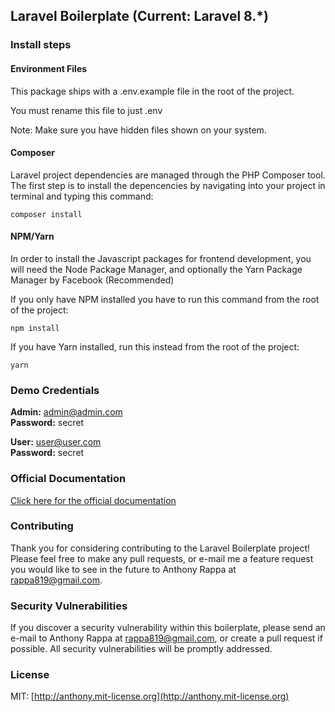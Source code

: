 ## Laravel Boilerplate (Current: Laravel 8.*) 

### Install steps

#### Environment Files
This package ships with a .env.example file in the root of the project.

You must rename this file to just .env

Note: Make sure you have hidden files shown on your system.

#### Composer
Laravel project dependencies are managed through the PHP Composer tool. The first step is to install the depencencies by navigating into your project in terminal and typing this command:

```console
composer install
```

#### NPM/Yarn
In order to install the Javascript packages for frontend development, you will need the Node Package Manager, and optionally the Yarn Package Manager by Facebook (Recommended)

If you only have NPM installed you have to run this command from the root of the project:

```console
npm install
```

If you have Yarn installed, run this instead from the root of the project:

```console
yarn
```

### Demo Credentials

**Admin:** admin@admin.com  
**Password:** secret

**User:** user@user.com  
**Password:** secret

### Official Documentation

[Click here for the official documentation](http://laravel-boilerplate.com)


### Contributing

Thank you for considering contributing to the Laravel Boilerplate project! Please feel free to make any pull requests, or e-mail me a feature request you would like to see in the future to Anthony Rappa at rappa819@gmail.com.

### Security Vulnerabilities

If you discover a security vulnerability within this boilerplate, please send an e-mail to Anthony Rappa at rappa819@gmail.com, or create a pull request if possible. All security vulnerabilities will be promptly addressed.

### License

MIT: [http://anthony.mit-license.org](http://anthony.mit-license.org)
